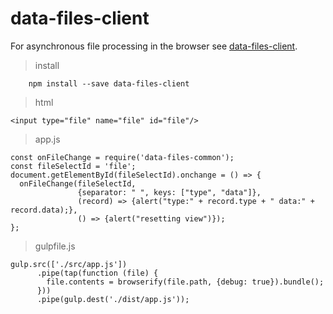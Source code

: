 # data-files-client
For asynchronous file processing in the browser see [data-files-client](https://github.com/matyb/tree/master/src_modules/client).
> install
```
    npm install --save data-files-client
```
> html
```
<input type="file" name="file" id="file"/>
```
> app.js
```
const onFileChange = require('data-files-common');
const fileSelectId = 'file';
document.getElementById(fileSelectId).onchange = () => {
  onFileChange(fileSelectId,
               {separator: " ", keys: ["type", "data"]},
               (record) => {alert("type:" + record.type + " data:" + record.data);},
               () => {alert("resetting view")});
};
```
> gulpfile.js
```
gulp.src(['./src/app.js'])
      .pipe(tap(function (file) {
        file.contents = browserify(file.path, {debug: true}).bundle();
      }))
      .pipe(gulp.dest('./dist/app.js'));
```